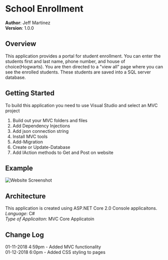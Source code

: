 # School Enrollment

**Author**: Jeff Martinez <br />
**Version**: 1.0.0 

## Overview
This application provides a portal for student enrollment.  You can enter the students first and last name, phone number, and house of choice(Hogwarts).  You are then directed to a "view all" page where you can see the enrolled students.  These students are saved into a SQL server database.

## Getting Started
To build this application you need to use Visual Studio and select an MVC project
1. Build out your MVC folders and files
2. Add Dependency Injections
3. Add json connection string
4. Install MVC tools
5. Add-Migration
6. Create or Update-Database
7. Add IAction methods to Get and Post on website

## Example
![Website Screenshot](/images/enrollment.png)


## Architecture
This application is created using ASP.NET Core 2.0 Console applicaitons. <br />
*Language*: C# <br />
*Type of Applicaiton*: MVC Core Applicatoin <br />

## Change Log
01-11-2018 4:59pm - Added MVC functionality <br />
01-12-2018 6:0pm - Added CSS styling to pages <br />
